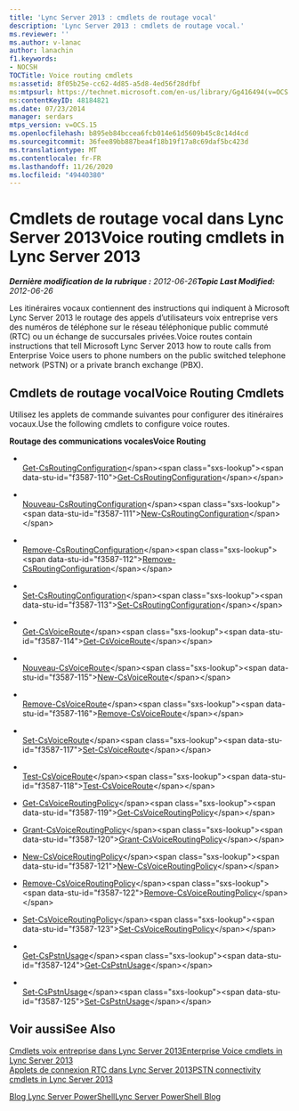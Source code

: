 ```yaml
---
title: 'Lync Server 2013 : cmdlets de routage vocal'
description: 'Lync Server 2013 : cmdlets de routage vocal.'
ms.reviewer: ''
ms.author: v-lanac
author: lanachin
f1.keywords:
- NOCSH
TOCTitle: Voice routing cmdlets
ms:assetid: 8f05b25e-cc62-4d85-a5d8-4ed56f28dfbf
ms:mtpsurl: https://technet.microsoft.com/en-us/library/Gg416494(v=OCS.15)
ms:contentKeyID: 48184821
ms.date: 07/23/2014
manager: serdars
mtps_version: v=OCS.15
ms.openlocfilehash: b895eb84bccea6fcb014e61d5609b45c8c14d4cd
ms.sourcegitcommit: 36fee89bb887bea4f18b19f17a8c69daf5bc423d
ms.translationtype: MT
ms.contentlocale: fr-FR
ms.lasthandoff: 11/26/2020
ms.locfileid: "49440380"
---
```

# <a name="voice-routing-cmdlets-in-lync-server-2013"></a><span data-ttu-id="f3587-103">Cmdlets de routage vocal dans Lync Server 2013</span><span class="sxs-lookup"><span data-stu-id="f3587-103">Voice routing cmdlets in Lync Server 2013</span></span>

<div data-xmlns="http://www.w3.org/1999/xhtml">

<div class="topic" data-xmlns="http://www.w3.org/1999/xhtml" data-msxsl="urn:schemas-microsoft-com:xslt" data-cs="https://msdn.microsoft.com/">

<div data-asp="https://msdn2.microsoft.com/asp">



</div>

<div id="mainSection">

<div id="mainBody"><span data-ttu-id="f3587-104">

<span> </span></span><span class="sxs-lookup"><span data-stu-id="f3587-104">

<span> </span></span></span>

<span data-ttu-id="f3587-105">_**Dernière modification de la rubrique :** 2012-06-26_</span><span class="sxs-lookup"><span data-stu-id="f3587-105">_**Topic Last Modified:** 2012-06-26_</span></span>

<span data-ttu-id="f3587-106">Les itinéraires vocaux contiennent des instructions qui indiquent à Microsoft Lync Server 2013 le routage des appels d’utilisateurs voix entreprise vers des numéros de téléphone sur le réseau téléphonique public commuté (RTC) ou un échange de succursales privées.</span><span class="sxs-lookup"><span data-stu-id="f3587-106">Voice routes contain instructions that tell Microsoft Lync Server 2013 how to route calls from Enterprise Voice users to phone numbers on the public switched telephone network (PSTN) or a private branch exchange (PBX).</span></span>

<div>

## <a name="voice-routing-cmdlets"></a><span data-ttu-id="f3587-107">Cmdlets de routage vocal</span><span class="sxs-lookup"><span data-stu-id="f3587-107">Voice Routing Cmdlets</span></span>

<span data-ttu-id="f3587-108">Utilisez les applets de commande suivantes pour configurer des itinéraires vocaux.</span><span class="sxs-lookup"><span data-stu-id="f3587-108">Use the following cmdlets to configure voice routes.</span></span>

<span data-ttu-id="f3587-109">**Routage des communications vocales**</span><span class="sxs-lookup"><span data-stu-id="f3587-109">**Voice Routing**</span></span>

  - <span></span>  
    <span data-ttu-id="f3587-110">[Get-CsRoutingConfiguration](https://technet.microsoft.com/library/Gg425851(v=OCS.15))</span><span class="sxs-lookup"><span data-stu-id="f3587-110">[Get-CsRoutingConfiguration](https://technet.microsoft.com/library/Gg425851(v=OCS.15))</span></span>

  - <span></span>  
    <span data-ttu-id="f3587-111">[Nouveau-CsRoutingConfiguration](https://technet.microsoft.com/library/Gg399056(v=OCS.15))</span><span class="sxs-lookup"><span data-stu-id="f3587-111">[New-CsRoutingConfiguration](https://technet.microsoft.com/library/Gg399056(v=OCS.15))</span></span>

  - <span></span>  
    <span data-ttu-id="f3587-112">[Remove-CsRoutingConfiguration](https://technet.microsoft.com/library/Gg398643(v=OCS.15))</span><span class="sxs-lookup"><span data-stu-id="f3587-112">[Remove-CsRoutingConfiguration](https://technet.microsoft.com/library/Gg398643(v=OCS.15))</span></span>

  - <span></span>  
    <span data-ttu-id="f3587-113">[Set-CsRoutingConfiguration](https://technet.microsoft.com/library/Gg412811(v=OCS.15))</span><span class="sxs-lookup"><span data-stu-id="f3587-113">[Set-CsRoutingConfiguration](https://technet.microsoft.com/library/Gg412811(v=OCS.15))</span></span>

<!-- end list -->

  - <span></span>  
    <span data-ttu-id="f3587-114">[Get-CsVoiceRoute](https://technet.microsoft.com/library/Gg425926(v=OCS.15))</span><span class="sxs-lookup"><span data-stu-id="f3587-114">[Get-CsVoiceRoute](https://technet.microsoft.com/library/Gg425926(v=OCS.15))</span></span>

  - <span></span>  
    <span data-ttu-id="f3587-115">[Nouveau-CsVoiceRoute](https://technet.microsoft.com/library/Gg398197(v=OCS.15))</span><span class="sxs-lookup"><span data-stu-id="f3587-115">[New-CsVoiceRoute](https://technet.microsoft.com/library/Gg398197(v=OCS.15))</span></span>

  - <span></span>  
    <span data-ttu-id="f3587-116">[Remove-CsVoiceRoute](https://technet.microsoft.com/library/Gg398468(v=OCS.15))</span><span class="sxs-lookup"><span data-stu-id="f3587-116">[Remove-CsVoiceRoute](https://technet.microsoft.com/library/Gg398468(v=OCS.15))</span></span>

  - <span></span>  
    <span data-ttu-id="f3587-117">[Set-CsVoiceRoute](https://technet.microsoft.com/library/Gg412893(v=OCS.15))</span><span class="sxs-lookup"><span data-stu-id="f3587-117">[Set-CsVoiceRoute](https://technet.microsoft.com/library/Gg412893(v=OCS.15))</span></span>

  - <span></span>  
    <span data-ttu-id="f3587-118">[Test-CsVoiceRoute](https://technet.microsoft.com/library/Gg425873(v=OCS.15))</span><span class="sxs-lookup"><span data-stu-id="f3587-118">[Test-CsVoiceRoute](https://technet.microsoft.com/library/Gg425873(v=OCS.15))</span></span>

<!-- end list -->

  - <span data-ttu-id="f3587-119">[Get-CsVoiceRoutingPolicy](https://technet.microsoft.com/library/JJ204940(v=OCS.15))</span><span class="sxs-lookup"><span data-stu-id="f3587-119">[Get-CsVoiceRoutingPolicy](https://technet.microsoft.com/library/JJ204940(v=OCS.15))</span></span>

  - <span data-ttu-id="f3587-120">[Grant-CsVoiceRoutingPolicy](https://technet.microsoft.com/library/JJ205141(v=OCS.15))</span><span class="sxs-lookup"><span data-stu-id="f3587-120">[Grant-CsVoiceRoutingPolicy](https://technet.microsoft.com/library/JJ205141(v=OCS.15))</span></span>

  - <span data-ttu-id="f3587-121">[New-CsVoiceRoutingPolicy](https://technet.microsoft.com/library/JJ205135(v=OCS.15))</span><span class="sxs-lookup"><span data-stu-id="f3587-121">[New-CsVoiceRoutingPolicy](https://technet.microsoft.com/library/JJ205135(v=OCS.15))</span></span>

  - <span data-ttu-id="f3587-122">[Remove-CsVoiceRoutingPolicy](https://technet.microsoft.com/library/JJ204799(v=OCS.15))</span><span class="sxs-lookup"><span data-stu-id="f3587-122">[Remove-CsVoiceRoutingPolicy](https://technet.microsoft.com/library/JJ204799(v=OCS.15))</span></span>

  - <span data-ttu-id="f3587-123">[Set-CsVoiceRoutingPolicy](https://technet.microsoft.com/library/JJ205313(v=OCS.15))</span><span class="sxs-lookup"><span data-stu-id="f3587-123">[Set-CsVoiceRoutingPolicy](https://technet.microsoft.com/library/JJ205313(v=OCS.15))</span></span>

<!-- end list -->

  - <span></span>  
    <span data-ttu-id="f3587-124">[Get-CsPstnUsage](https://technet.microsoft.com/library/Gg412734(v=OCS.15))</span><span class="sxs-lookup"><span data-stu-id="f3587-124">[Get-CsPstnUsage](https://technet.microsoft.com/library/Gg412734(v=OCS.15))</span></span>

  - <span></span>  
    <span data-ttu-id="f3587-125">[Set-CsPstnUsage](https://technet.microsoft.com/library/Gg399069(v=OCS.15))</span><span class="sxs-lookup"><span data-stu-id="f3587-125">[Set-CsPstnUsage](https://technet.microsoft.com/library/Gg399069(v=OCS.15))</span></span>

</div>

<div>

## <a name="see-also"></a><span data-ttu-id="f3587-126">Voir aussi</span><span class="sxs-lookup"><span data-stu-id="f3587-126">See Also</span></span>


[<span data-ttu-id="f3587-127">Cmdlets voix entreprise dans Lync Server 2013</span><span class="sxs-lookup"><span data-stu-id="f3587-127">Enterprise Voice cmdlets in Lync Server 2013</span></span>](lync-server-2013-enterprise-voice-cmdlets.md)  
[<span data-ttu-id="f3587-128">Applets de connexion RTC dans Lync Server 2013</span><span class="sxs-lookup"><span data-stu-id="f3587-128">PSTN connectivity cmdlets in Lync Server 2013</span></span>](lync-server-2013-pstn-connectivity-cmdlets.md)  


[<span data-ttu-id="f3587-129">Blog Lync Server PowerShell</span><span class="sxs-lookup"><span data-stu-id="f3587-129">Lync Server PowerShell Blog</span></span>](https://go.microsoft.com/fwlink/p/?linkid=203150)  
  

<span data-ttu-id="f3587-130"></div>

</div>

<span> </span>

</div>

</div>

</span><span class="sxs-lookup"><span data-stu-id="f3587-130"></div>

</div>

<span> </span>

</div>

</div>

</span></span></div>

